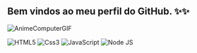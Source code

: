 ## Bem vindos ao meu perfil do GitHub. ✨✨
 
![AnimeComputerGIF](https://github.com/user-attachments/assets/b2e279e1-9ff4-4888-818b-a800215101fc)

<div style="display: inline_block">
 <img align="center" alt="HTML5" src="https://cdn.jsdelivr.net/gh/devicons/devicon@latest/icons/html5/html5-original.svg" />
 <img align="center" alt="Css3" src="https://cdn.jsdelivr.net/gh/devicons/devicon@latest/icons/css3/css3-original.svg" />
<img align="center" alt="JavaScript" src="https://cdn.jsdelivr.net/gh/devicons/devicon@latest/icons/javascript/javascript-original.svg" />
 <img align="center" alt="Node JS" src="https://cdn.jsdelivr.net/gh/devicons/devicon@latest/icons/nodejs/nodejs-original.svg" />
</div>
          
          
          


